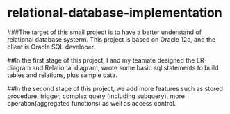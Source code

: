 # relational-database-implementation

###The target of this small project is to have a better understand of relational database systerm. This project is based on Oracle 12c, and the client is Oracle SQL developer. 

##In the first stage of this project, I and my teamate designed the ER-diagram and Relational diagram, wrote some basic sql statements to build tables and relations, plus sample data.

##In the second stage of this project, we add more features such as stored procedure, trigger, complex query (including subquery), more operation(aggregated functions) as well as access control. 

